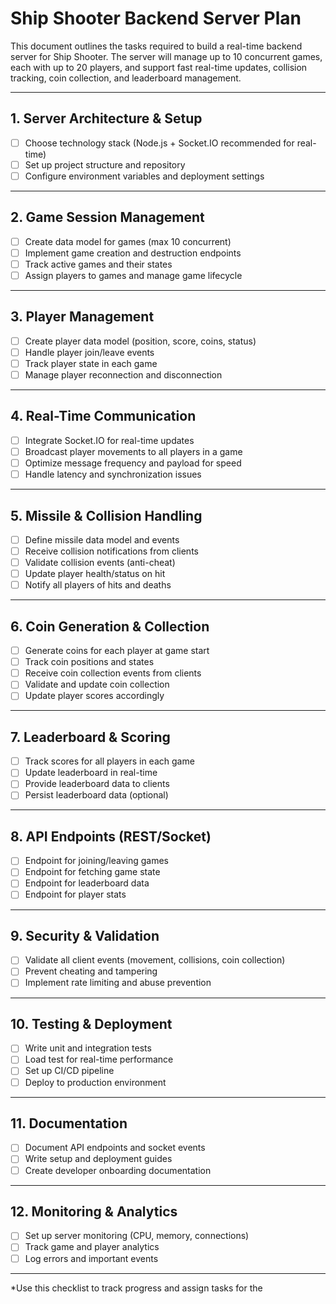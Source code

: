# Ship Shooter Backend Server Plan

This document outlines the tasks required to build a real-time backend server for Ship Shooter. The server will manage up to 10 concurrent games, each with up to 20 players, and support fast real-time updates, collision tracking, coin collection, and leaderboard management.

---

## 1. Server Architecture & Setup
- [ ] Choose technology stack (Node.js + Socket.IO recommended for real-time)
- [ ] Set up project structure and repository
- [ ] Configure environment variables and deployment settings

---

## 2. Game Session Management
- [ ] Create data model for games (max 10 concurrent)
- [ ] Implement game creation and destruction endpoints
- [ ] Track active games and their states
- [ ] Assign players to games and manage game lifecycle

---

## 3. Player Management
- [ ] Create player data model (position, score, coins, status)
- [ ] Handle player join/leave events
- [ ] Track player state in each game
- [ ] Manage player reconnection and disconnection

---

## 4. Real-Time Communication
- [ ] Integrate Socket.IO for real-time updates
- [ ] Broadcast player movements to all players in a game
- [ ] Optimize message frequency and payload for speed
- [ ] Handle latency and synchronization issues

---

## 5. Missile & Collision Handling
- [ ] Define missile data model and events
- [ ] Receive collision notifications from clients
- [ ] Validate collision events (anti-cheat)
- [ ] Update player health/status on hit
- [ ] Notify all players of hits and deaths

---

## 6. Coin Generation & Collection
- [ ] Generate coins for each player at game start
- [ ] Track coin positions and states
- [ ] Receive coin collection events from clients
- [ ] Validate and update coin collection
- [ ] Update player scores accordingly

---

## 7. Leaderboard & Scoring
- [ ] Track scores for all players in each game
- [ ] Update leaderboard in real-time
- [ ] Provide leaderboard data to clients
- [ ] Persist leaderboard data (optional)

---

## 8. API Endpoints (REST/Socket)
- [ ] Endpoint for joining/leaving games
- [ ] Endpoint for fetching game state
- [ ] Endpoint for leaderboard data
- [ ] Endpoint for player stats

---

## 9. Security & Validation
- [ ] Validate all client events (movement, collisions, coin collection)
- [ ] Prevent cheating and tampering
- [ ] Implement rate limiting and abuse prevention

---

## 10. Testing & Deployment
- [ ] Write unit and integration tests
- [ ] Load test for real-time performance
- [ ] Set up CI/CD pipeline
- [ ] Deploy to production environment

---

## 11. Documentation
- [ ] Document API endpoints and socket events
- [ ] Write setup and deployment guides
- [ ] Create developer onboarding documentation

---

## 12. Monitoring & Analytics
- [ ] Set up server monitoring (CPU, memory, connections)
- [ ] Track game and player analytics
- [ ] Log errors and important events

---

*Use this checklist to track progress and assign tasks for the